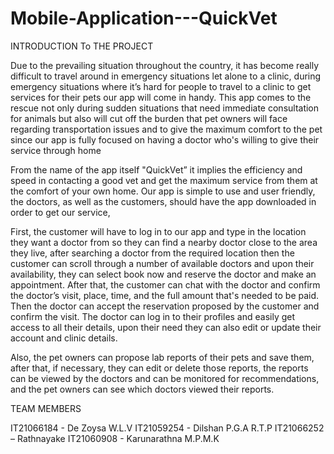 # Mobile-Application---QuickVet

INTRODUCTION To THE PROJECT

Due to the prevailing situation throughout the country, it has become really difficult to travel around in emergency situations let alone to a clinic, during emergency situations where it’s hard for people to travel to a clinic to get services for their pets our app will come in handy.
This app comes to the rescue not only during sudden situations that need immediate consultation for animals but also will cut off the burden that pet owners will face regarding transportation issues and to give the maximum comfort to the pet since our app is fully focused on having a doctor who's willing to give their service through home 

From the name of the app itself "QuickVet” it implies the efficiency and speed in contacting a good vet and get the maximum service from them at the comfort of your own home. Our app is simple to use and user friendly, the doctors, as well as the customers, should have the app downloaded in order to get our service, 

First, the customer will have to log in to our app and type in the location they want a doctor from so they can find a nearby doctor close to the area they live, after searching a doctor from the required location then the customer can scroll through a number of available doctors and upon their availability, they can select book now and reserve the doctor and make an appointment. After that, the customer can chat with the doctor and confirm the doctor’s visit, place, time, and the full amount that's needed to be paid. Then the doctor can accept the reservation proposed by the customer and confirm the visit. The doctor can log in to their profiles and easily get access to all their details, upon their need they can also edit or update their account and clinic details.

Also, the pet owners can propose lab reports of their pets and save them, after that, if necessary, they can edit or delete those reports, the reports can be viewed by the doctors and can be monitored for recommendations, and the pet owners can see which doctors viewed their reports.

TEAM MEMBERS

IT21066184 - De Zoysa W.L.V
IT21059254 - Dilshan P.G.A
R.T.P IT21066252 – Rathnayake
IT21060908 - Karunarathna M.P.M.K
